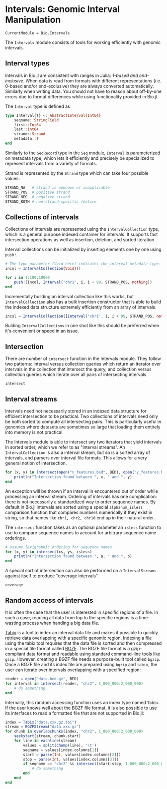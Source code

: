 # Intervals: Genomic Interval Manipulation

```@meta
CurrentModule = Bio.Intervals
```

The `Intervals` module consists of tools for working efficiently with genomic
intervals.


## Interval types

Intervals in Bio.jl are consistent with ranges in Julia: *1-based and
end-inclusive*. When data is read from formats with different representations
(i.e. 0-based and/or end-exclusive) they are always converted automatically.
Similarly when writing data. You should not have to reason about off-by-one
errors due to format differences while using functionality provided in Bio.jl.

The `Interval` type is defined as
```julia
type Interval{T} <: AbstractInterval{Int64}
    seqname::StringField
    first::Int64
    last::Int64
    strand::Strand
    metadata::T
end
```

Similarly to the `SeqRecord` type in the `Seq` module, `Interval` is
parameterized on metadata type, which lets it efficiently and precisely
be specialized to represent intervals from a variety of formats.

Strand is represented by the `Strand` type which can take four possible values:
```julia
STRAND_NA   # strand is unknown or inapplicable
STRAND_POS  # positive strand
STRAND_NEG  # negative strand
STRAND_BOTH # non-strand-specific feature
```

## Collections of intervals

Collections of intervals are represented using the `IntervalCollection` type,
which is a general purpose indexed container for intervals. It supports fast
intersection operations as well as insertion, deletion, and sorted iteration.

Interval collections can be initialized by inserting elements one by one using
`push!`.

```julia
# The type parameter (Void here) indicates the interval metadata type.
incol = IntervalCollection{Void}()

for i in 1:100:10000
    push!(incol, Interval("chr1", i, i + 99, STRAND_POS, nothing))
end
```

Incrementally building an interval collection like this works, but
`IntervalCollection` also has a bulk insertion constructor that is able to build
the indexed data structure extremely efficiently from an array of intervals.

```julia
incol = IntervalCollection([Interval("chr1", i, i + 99, STRAND_POS, nothing) for i in 1:100:10000])
```

Bulding `IntervalCollections` in one shot like this should be preferred when
it's convenient or speed in an issue.


## Intersection

There are number of `intersect` function in the Intervals module. They follow
two patterns: interval versus collection queries which return an iterator over
intervals in the collection that intersect the query, and collection versus
collection queries which iterate over all pairs of intersecting intervals.

```@docs
intersect
```


## Interval streams

Intervals need not necessarily stored in an indexed data structure for efficient
intersection to be practical. Two collections of intervals need only be both
sorted to compute all intersecting pairs. This is particularly useful in
genomics where datasets are sometimes so large that loading them entirely into
memory is not practical.

The Intervals module is able to intersect any two iterators that yield intervals
in sorted order, which we refer to as "interval streams". An
`IntervalCollection` is also a interval stream, but so is a sorted array of
intervals, and parsers over interval file formats. This allows for a very
general notion of intersection.

```julia
for (x, y) in intersect(open("x_features.bed", BED), open("y_features.bed", BED))
    println("Intersection found between ", x, " and ", y)
end
```

An exception will be thrown if an interval in encountered out of order while
processing an interval stream. Ordering of intervals has one complication: there
is not necessarily a standardized way to order sequence names. By default in
Bio.jl intervals are sorted using a special `alphanum_isless` comparison
function that compares numbers numerically if they exist in string, so that
names like `chr1, chr2, chr10` end up in their natural order.

The `intersect` function takes as an optional parameter an `isless` function to
use to compare sequence names to account for arbitrary sequence name orderings.

```julia
# assume lexigraphic ordering for sequence names
for (x, y) in intersect(xs, ys, isless)
    println("Intersection found between ", a, " and ", b)
end
```

A special sort of intersection can also be performed on a `IntervalStreams`
against itself to produce "coverage intervals".

```@docs
coverage
```


## Random access of intervals

It is often the case that the user is interested in specific regions of a file.
In such a case, reading all data from top to the specific regions is a
time-wasting process when handing a big data file.

[Tabix](http://www.htslib.org/doc/tabix.html) is a tool to index an interval
data file and makes it possible to quickly retrieve data overlapping with a
specific genomic region. Indexing a file using the tabix tool requires that the
data file is sorted and then compressed in a special file format called
[BGZF](https://github.com/BioJulia/BGZFStreams.jl). The BGZF file format is a
gzip-compliant data format and readable using standard command-line tools like
`gzip`. However, creating a BGZF file needs a purpose-built tool called `bgzip`.
Once a BGZF file and its index file are prepared using `bgzip` and `tabix`, the
user can iterate over intervals overlapping with a specified region:
```julia
reader = open("data.bed.gz", BED)
for interval in intersect(reader, "chr2", 1_000_000:2_000_000)
    # do something
end
```

Internally, this random accessing function uses an index type named
`Tabix`.  If the user knows well about the BGZF file format, it is also possible
to use its interfaces to read a formatted file that are not supported in Bio.jl:
```julia
index = Tabix("data.xxx.gz.tbi")
stream = BGZFStream("data.xxx.gz")
for chunk in overlapchunks(index, "chr2", 1_000_000:2_000_000)
    seekstart(stream, chunk.start)
    for line in eachline(stream)
        values = split(chomp(line), '\t')
        seqname = values[index.columns[1]]
        start = parse(Int, values[index.columns[2]])
        stop = parse(Int, values[index.columns[3]])
        if seqname == "chr2" && intersect(start:stop, 1_000_000:2_000_000)
            # do something
        end
    end
end
```
